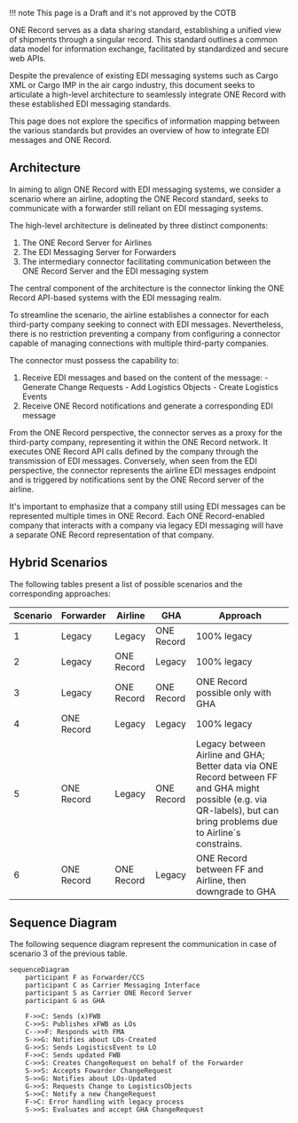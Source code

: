 !!! note
    This page is a Draft and it's not approved by the COTB

ONE Record serves as a data sharing standard, establishing a unified view of shipments through a singular record. This standard outlines a common data model for information exchange, facilitated by standardized and secure web APIs. 

Despite the prevalence of existing EDI messaging systems such as Cargo XML or Cargo IMP in the air cargo industry, this document seeks to articulate a high-level architecture to seamlessly integrate ONE Record with these established EDI messaging standards. 

This page does not explore the specifics of information mapping between the various standards but provides an overview of how to integrate EDI messages and ONE Record.

## Architecture 

In aiming to align ONE Record with EDI messaging systems, we consider a scenario where an airline, adopting the ONE Record standard, seeks to communicate with a forwarder still reliant on EDI messaging systems. 

The high-level architecture is delineated by three distinct components: 
1) The ONE Record Server for Airlines 
2) The EDI Messaging Server for Forwarders 
3) The intermediary connector facilitating communication between the ONE Record Server and the EDI messaging system 

The central component of the architecture is the connector linking the ONE Record API-based systems with the EDI messaging realm. 

To streamline the scenario, the airline establishes a connector for each third-party company seeking to connect with EDI messages. Nevertheless, there is no restriction preventing a company from configuring a connector capable of managing connections with multiple third-party companies. 

The connector must possess the capability to: 
1) Receive EDI messages and based on the content of the message:
		- Generate Change Requests
		- Add Logistics Objects 
		- Create Logistics Events
2) Receive ONE Record notifications and generate a corresponding EDI message 
 
From the ONE Record perspective, the connector serves as a proxy for the third-party company, representing it within the ONE Record network. It executes ONE Record API calls defined by the company through the transmission of EDI messages. Conversely, when seen from the EDI perspective, the connector represents the airline EDI messages endpoint and is triggered by notifications sent by the ONE Record server of the airline.

It's important to emphasize that a company still using EDI messages can be represented multiple times in ONE Record. Each ONE Record-enabled company that interacts with a company via legacy EDI messaging will have a separate ONE Record representation of that company.

## Hybrid Scenarios

The following tables present a list of possible scenarios and the corresponding approaches:

| **Scenario** | **Forwarder** | **Airline** | **GHA**    | **Approach**|
| ------------ | ------------- | ----------- | ---------- | ----------- |
| 1 | Legacy        | Legacy      | ONE Record | 100% legacy  |
| 2 | Legacy        | ONE Record  | Legacy     | 100% legacy  |
| 3 | Legacy        | ONE Record  | ONE Record | ONE Record possible only with GHA |
| 4 | ONE Record    | Legacy      | Legacy     | 100% legacy |
| 5 | ONE Record    | Legacy      | ONE Record | Legacy between Airline and GHA; Better data via ONE Record between FF and GHA might possible (e.g. via QR-labels), but can bring problems due to Airline´s constrains. |
| 6 | ONE Record    | ONE Record  | Legacy     | ONE Record between FF and Airline, then downgrade to GHA |

## Sequence Diagram

The following sequence diagram represent the communication in case of scenario 3 of the previous table.

```mermaid
sequenceDiagram
    participant F as Forwarder/CCS
    participant C as Carrier Messaging Interface
    participant S as Carrier ONE Record Server
    participant G as GHA

    F->>C: Sends (x)FWB
    C->>S: Publishes xFWB as LOs
    C-->>F: Responds with FMA
    S->>G: Notifies about LOs-Created
    G->>S: Sends LogisticsEvent to LO
    F->>C: Sends updated FWB
    C->>S: Creates ChangeRequest on behalf of the Forwarder
    S->>S: Accepts Fowarder ChangeRequest
    S->>G: Notifies about LOs-Updated
    G->>S: Requests Change to LogisticsObjects
    S->>C: Notify a new ChangeRequest 
    F->C: Error handling with legacy process
    S->>S: Evaluates and accept GHA ChangeRequest
```
